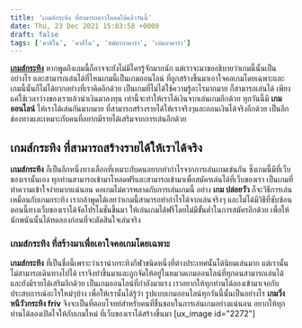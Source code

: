 ```yaml
---
title: 'เกมส์กระทิง ที่สามารถดาวโหลดได้แล้ววันนี้'
date: Thu, 23 Dec 2021 15:03:58 +0000
draft: false
tags: ['คาสิโน', 'คาสิโน', 'สมัครบาคาร่า', 'เล่นบาคาร่า']
---
```


**[เกมส์กระทิง](/archives/)** หากพูดถึงเกมนี้ก็อาจจะยังไม่มีใครรู้จักมากนัก แต่เราจะมาขออธิบายว่าเกมนี้นั้นเป็นอย่างไร และสามารถเล่นได้ที่ไหนเกมนี้เป็นเกมออนไลน์ ที่ถูกสร้างขึ้นมาเอาใจคอเกมโดยเฉพาะและเกมนี้นั้นก็ไม่ได้ยากอย่างที่เราคิดอีกด้วย เป็นเกมที่ไม่ได้ใช้ความรู้อะไรมากมาย ก็สามารถเล่นได้ เพียงแค่ใช้เวลาว่างของเราแล้วนำเงินมาลงทุน เท่านี้จะทำให้เราได้เงินจากเล่นเกมอีกด้วย ทุกวันนี้มี **เกมออนไลน์** ให้เราได้เล่นกันมากมาย ที่สามารถสร้างรายได้ให้เราจริงๆและถอนเงินได้จริงอีกด้วย เป็นอีกช่องทางและเหมาะกับคนที่อยากมีรายได้เสริมจากการเล่นอีกด้วย

**เกมส์กระทิง ที่สามารถสร้างรายได้ให้เราได้จริง**
-------------------------------------------------

**เกมส์กระทิง** ก็เป็นอีกหนึ่งทางเลือกที่เหมาะกับคนอยากทำกำไรจากการเล่นเกมเช่นกัน ซึ่งเกมนี้มีที่เว็บของเรานั้นเอง ทุกท่านสามารถเข้ามาโหลดฟรีและสามารถเข้ามาเพื่อสมัครเล่นได้ที่เว็บของเรา เป็นเกมที่ทำความเข้าใจง่ายมากแน่นอน คอเกมไม่ควรพลาดกับการเล่นเกมนี้ อย่าง **เกม ปล่อยวัว** ก็จะวิธีการเล่นเหมือนกับเกมกระทิง เรากล้าพูดได้เลยว่าเกมนี้สามารถทำกำไรได้จากเล่นจริงๆ และไม่ได้มีวิธีที่ซับซ้อน ตอนนี้ทางเว็บของเราได้จัดโปรโมชั่นขึ้นมา ให้เล่นเกมได้ฟรีโดยไม่มีขั้นต่ำในการสมัครอีกด้วย เพื่อให้นักพนันนั้นได้ทดลองก่อนที่จะตัดสินใจเล่นจริง

### **เกมส์กระทิง ที่สร้างมาเพื่อเอาใจคอเกมโดยเฉพาะ**

**เกมส์กระทิง** ที่เป็นชื่อนี้เพราะว่าเรานำกระทิงกีฬาชนิดหนึ่งที่ต่างประเทศนั้นได้นิยมเล่นมาก แต่เรานั้นไม่สามารถเดินทางไปได้ เราจึงทำขึ้นมาและถูกจัดให้อยู่ในหมวดเกมออนไลน์ที่ทุกคนสามารถเล่นได้ และยังมีรายได้เสริมอีกด้วย เป็นเกมออนไลน์ที่กำลังมาแรง เราอยากให้ทุกท่านได้ลองเข้ามาเจอกับประสบการณ์อะไรใหม่ๆบ้าง เพื่อให้เรานั้นได้รู้ว่า รูปแบบเกมออนไลน์ทุกวันนี้นั้นเป็นอย่างไร **เกมวิ่งหนีวัวกระทิง friv** จึงจะเป็นที่ตอบโจทย์สำหรับคนที่ชื่นชอบในการเล่นเกมอย่างแน่นอน อยากให้ทุกท่านได้ลองเปิดใจให้กับเกมใหม่ ที่เว็บของเราได้สร้างขึ้นมา \[ux\_image id="2272"\]